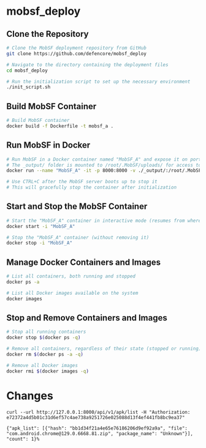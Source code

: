 # mobsf_deploy

## Clone the Repository

```bash
# Clone the MobSF deployment repository from GitHub
git clone https://github.com/defencore/mobsf_deploy

# Navigate to the directory containing the deployment files
cd mobsf_deploy

# Run the initialization script to set up the necessary environment
./init_script.sh
```

## Build MobSF Container

```bash
# Build MobSF container
docker build -f Dockerfile -t mobsf_a .
```

## Run MobSF in Docker

```bash
# Run MobSF in a Docker container named "MobSF_A" and expose it on port 8000
# The _output/ folder is mounted to /root/.MobSF/uploads/ for access to scans
docker run --name "MobSF_A" -it -p 8000:8000 -v ./_output/:/root/.MobSF/uploads/ mobsf_a

# Use CTRL+C after the MobSF server boots up to stop it
# This will gracefully stop the container after initialization
```

## Start and Stop the MobSF Container

```bash
# Start the "MobSF_A" container in interactive mode (resumes from where it was stopped)
docker start -i "MobSF_A"

# Stop the "MobSF_A" container (without removing it)
docker stop -i "MobSF_A"
```

## Manage Docker Containers and Images

```bash
# List all containers, both running and stopped
docker ps -a

# List all Docker images available on the system
docker images
```

## Stop and Remove Containers and Images

```bash
# Stop all running containers
docker stop $(docker ps -q)

# Remove all containers, regardless of their state (stopped or running)
docker rm $(docker ps -a -q)

# Remove all Docker images
docker rmi $(docker images -q)
```

# Changes
```
curl --url http://127.0.0.1:8000/api/v1/apk/list -H "Authorization: e72372a4d5b01c31d6ef57c4ae738a9251726e025088d13f4ef441fb8bc9ea37"
```

```
{"apk_list": [{"hash": "bb1d34f21a4e65e76186206d9ef92a9a", "file": "com.android.chrome@129.0.6668.81.zip", "package_name": "Unknown"}], "count": 1}%
```
